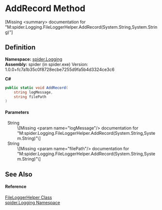 # AddRecord Method


\[Missing &lt;summary&gt; documentation for "M:spider.Logging.FileLoggerHelper.AddRecord(System.String,System.String)"\]



## Definition
**Namespace:** <a href="025fefbc-de74-8290-81fc-7e83b8983331">spider.Logging</a>  
**Assembly:** spider (in spider.exe) Version: 1.0.0+fc7a1b35c0f8728ecbe7255d9fa5b4d3324ce3c6

**C#**
``` C#
public static void AddRecord(
	string logMessage,
	string filePath
)
```



#### Parameters
<dl><dt>  String</dt><dd>\[Missing &lt;param name="logMessage"/&gt; documentation for "M:spider.Logging.FileLoggerHelper.AddRecord(System.String,System.String)"\]</dd><dt>  String</dt><dd>\[Missing &lt;param name="filePath"/&gt; documentation for "M:spider.Logging.FileLoggerHelper.AddRecord(System.String,System.String)"\]</dd></dl>

## See Also


#### Reference
<a href="0559c703-73ef-5b8f-000c-84196467e8e3">FileLoggerHelper Class</a>  
<a href="025fefbc-de74-8290-81fc-7e83b8983331">spider.Logging Namespace</a>  
